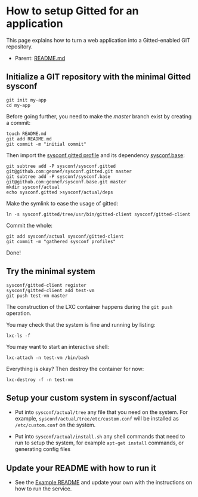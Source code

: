 # How to setup Gitted for an application

This page explains how to turn a web application into a Gitted-enabled
GIT repository.

* Parent: [README.md](../README.md)


## Initialize a GIT repository with the minimal Gitted sysconf

```
git init my-app
cd my-app
```

Before going further, you need to make the *master* branch exist by
creating a commit:
```
touch README.md
git add README.md
git commit -m "initial commit"
```

Then import the
[sysconf.gitted profile](https://github.com/geonef/sysconf.gitted) and
its dependency [sysconf.base](https://github.com/geonef/sysconf.base):

```
git subtree add -P sysconf/sysconf.gitted git@github.com:geonef/sysconf.gitted.git master
git subtree add -P sysconf/sysconf.base git@github.com:geonef/sysconf.base.git master
mkdir sysconf/actual
echo sysconf.gitted >sysconf/actual/deps
```

Make the symlink to ease the usage of gitted:
```
ln -s sysconf.gitted/tree/usr/bin/gitted-client sysconf/gitted-client
```

Commit the whole:
```
git add sysconf/actual sysconf/gitted-client
git commit -m "gathered sysconf profiles"
```
Done!


## Try the minimal system

```
sysconf/gitted-client register
sysconf/gitted-client add test-vm
git push test-vm master
```

The construction of the LXC container happens during the ```git
push``` operation.

You may check that the system is fine and running by listing:
```
lxc-ls -f
```

You may want to start an interactive shell:
```
lxc-attach -n test-vm /bin/bash
```

Everything is okay? Then destroy the container for now:
```
lxc-destroy -f -n test-vm
```

## Setup your custom system in sysconf/actual

* Put into ```sysconf/actual/tree``` any file that you need on
  the system. For example,
  ```sysconf/actual/tree/etc/custom.conf``` will be installed
  as ```/etc/custom.conf``` on the system.
  
* Put into ```sysconf/actual/install.sh``` any shell commands
  that need to run to setup the system, for example ```apt-get
  install``` commands, or generating config files

## Update your README with how to run it

* See the [Example README](example-of-readme.md) and update your own
  with the instructions on how to run the service.
